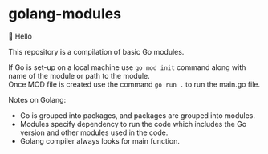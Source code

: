 # golang-modules

👋 Hello

This repository is a compilation of basic Go modules.

If Go is set-up on a local machine use `go mod init` command along with name of the module or path to the module. <br/>
Once MOD file is created use the command `go run .` to run the main.go file.

Notes on Golang:

- Go is grouped into packages, and packages are grouped into modules.
- Modules specify dependency to run the code which includes the Go version and other modules used in the code.
- Golang compiler always looks for main function.

